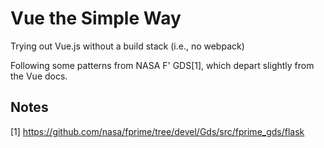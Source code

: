 # Vue the Simple Way

Trying out Vue.js without a build stack (i.e., no webpack)

Following some patterns from NASA F' GDS[1], which depart slightly from the Vue docs.



## Notes

[1] https://github.com/nasa/fprime/tree/devel/Gds/src/fprime_gds/flask 

